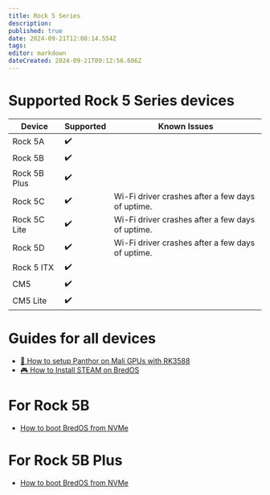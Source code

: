 ```yaml
---
title: Rock 5 Series
description: 
published: true
date: 2024-09-21T12:08:14.554Z
tags: 
editor: markdown
dateCreated: 2024-09-21T09:12:56.606Z
---
```


# Supported Rock 5 Series devices
| Device         | Supported | Known Issues |
|----------------|-----------|--------------|
| Rock 5A        | ✔️        |              |
| Rock 5B        | ✔️        |              |
| Rock 5B Plus   | ✔️        |              |
| Rock 5C        | ✔️        |Wi-Fi driver crashes after a few days of uptime.|
| Rock 5C Lite   | ✔️        |Wi-Fi driver crashes after a few days of uptime.|
| Rock 5D        | ✔️        |Wi-Fi driver crashes after a few days of uptime.|
| Rock 5 ITX     | ✔️        |              |
| CM5            | ✔️        |              |
| CM5 Lite       | ✔️        |              |

# Guides for all devices

-   [🐾 How to setup Panthor on Mali GPUs with RK3588](/how-to/how-to-setup-panthor)
-   [🎮  How to Install STEAM on BredOS](/how-to/how-to-install-steam)

# For Rock 5B

-   [How to boot BredOS from NVMe](/rock-5/how-to-boot-from-nvme)

# For Rock 5B Plus

-   [How to boot BredOS from NVMe](/rock-5/how-to-boot-from-nvme)